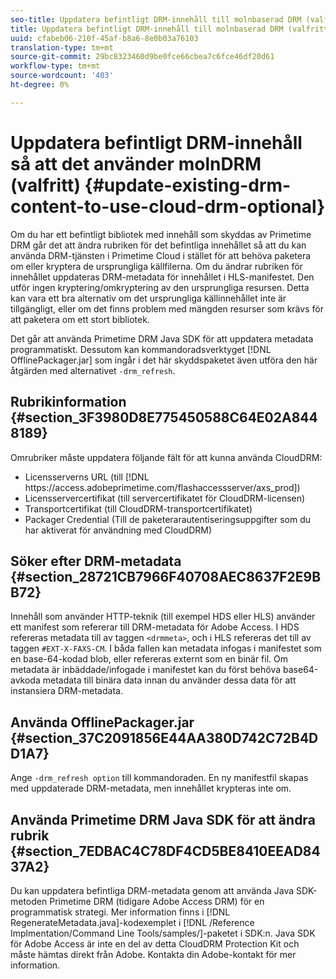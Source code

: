 ```yaml
---
seo-title: Uppdatera befintligt DRM-innehåll till molnbaserad DRM (valfritt)
title: Uppdatera befintligt DRM-innehåll till molnbaserad DRM (valfritt)
uuid: cfabeb06-210f-45af-b8a6-8e0b03a76103
translation-type: tm+mt
source-git-commit: 29bc8323460d9be0fce66cbea7c6fce46df20d61
workflow-type: tm+mt
source-wordcount: '403'
ht-degree: 0%

---
```



# Uppdatera befintligt DRM-innehåll så att det använder molnDRM (valfritt) {#update-existing-drm-content-to-use-cloud-drm-optional}

Om du har ett befintligt bibliotek med innehåll som skyddas av Primetime DRM går det att ändra rubriken för det befintliga innehållet så att du kan använda DRM-tjänsten i Primetime Cloud i stället för att behöva paketera om eller kryptera de ursprungliga källfilerna. Om du ändrar rubriken för innehållet uppdateras DRM-metadata för innehållet i HLS-manifestet. Den utför ingen kryptering/omkryptering av den ursprungliga resursen. Detta kan vara ett bra alternativ om det ursprungliga källinnehållet inte är tillgängligt, eller om det finns problem med mängden resurser som krävs för att paketera om ett stort bibliotek.

Det går att använda Primetime DRM Java SDK för att uppdatera metadata programmatiskt. Dessutom kan kommandoradsverktyget [!DNL OfflinePackager.jar] som ingår i det här skyddspaketet även utföra den här åtgärden med alternativet `-drm_refresh`.

## Rubrikinformation {#section_3F3980D8E775450588C64E02A8448189}

Omrubriker måste uppdatera följande fält för att kunna använda CloudDRM:

* Licensserverns URL (till [!DNL ht<span></span>tps://access.adobeprimetime.com/flashaccessserver/axs_prod])
* Licensservercertifikat (till servercertifikatet för CloudDRM-licensen)
* Transportcertifikat (till CloudDRM-transportcertifikatet)
* Packager Credential (Till de paketerarautentiseringsuppgifter som du har aktiverat för användning med CloudDRM)

## Söker efter DRM-metadata {#section_28721CB7966F40708AEC8637F2E9BB72}

Innehåll som använder HTTP-teknik (till exempel HDS eller HLS) använder ett manifest som refererar till DRM-metadata för Adobe Access. I HDS refereras metadata till av taggen `<drmmeta>`, och i HLS refereras det till av taggen `#EXT-X-FAXS-CM`. I båda fallen kan metadata infogas i manifestet som en base-64-kodad blob, eller refereras externt som en binär fil. Om metadata är inbäddade/infogade i manifestet kan du först behöva base64-avkoda metadata till binära data innan du använder dessa data för att instansiera DRM-metadata.

## Använda OfflinePackager.jar {#section_37C2091856E44AA380D742C72B4DD1A7}

Ange `-drm_refresh option` till kommandoraden. En ny manifestfil skapas med uppdaterade DRM-metadata, men innehållet krypteras inte om.

## Använda Primetime DRM Java SDK för att ändra rubrik {#section_7EDBAC4C78DF4CD5BE8410EEAD8437A2}

Du kan uppdatera befintliga DRM-metadata genom att använda Java SDK-metoden Primetime DRM (tidigare Adobe Access DRM) för en programmatisk strategi. Mer information finns i [!DNL RegenerateMetadata.java]-kodexemplet i [!DNL /Reference Implmentation/Command Line Tools/samples/]-paketet i SDK:n. Java SDK för Adobe Access är inte en del av detta CloudDRM Protection Kit och måste hämtas direkt från Adobe. Kontakta din Adobe-kontakt för mer information.